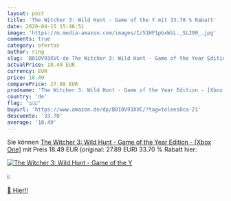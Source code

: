 ```yaml
---
layout: post
title: 'The Witcher 3: Wild Hunt - Game of the Y mit 33.70 % Rabatt'
date: 2020-04-15 15:46:51
image: 'https://m.media-amazon.com/images/I/51HF1pbxWiL._SL200_.jpg'
comments: true
category: ofertas
author: ring
slug: 'B010V93XVC-de The Witcher 3: Wild Hunt - Game of the Year Edition - [Xbox One]'
actualPrice: 18.49 EUR
currency: EUR
price: 18.49
comparePrice: 27.89 EUR
prodname: 'The Witcher 3: Wild Hunt - Game of the Year Edition - [Xbox One]'
country: 'de'
flag: '🇩🇪'
buyurl: 'https://www.amazon.de/dp/B010V93XVC/?tag=tolees0ca-21'
descuento: '33.70'
average: '18.49'
---
```


Sie können [The Witcher 3: Wild Hunt - Game of the Year Edition - [Xbox One]](https://www.amazon.de/dp/B010V93XVC/?tag=tolees0ca-21) mit Preis 18.49 EUR (original: 27.89 EUR) 33.70 % Rabatt hier:

[![The Witcher 3: Wild Hunt - Game of the Y](https://m.media-amazon.com/images/I/51HF1pbxWiL._SL200_.jpg)](https://www.amazon.de/dp/B010V93XVC/?tag=tolees0ca-21)

ℹ️:


[🛒 Hier!!](https://www.amazon.de/dp/B010V93XVC/?tag=tolees0ca-21)
